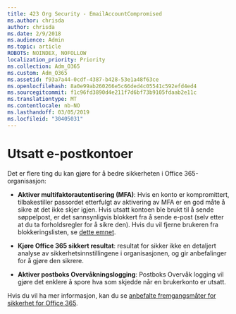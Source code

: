 ```yaml
---
title: 423 Org Security - EmailAccountCompromised
ms.author: chrisda
author: chrisda
ms.date: 2/9/2018
ms.audience: Admin
ms.topic: article
ROBOTS: NOINDEX, NOFOLLOW
localization_priority: Priority
ms.collection: Adm_O365
ms.custom: Adm_O365
ms.assetid: f93a7a44-0cdf-4387-b428-53e1a48f63ce
ms.openlocfilehash: 8a0e99ab260266e5c66ded4c05541c592efd4ed4
ms.sourcegitcommit: f1c96fd3890d4e211f7d6bf73b9105fdaab2e11c
ms.translationtype: MT
ms.contentlocale: nb-NO
ms.lasthandoff: 03/05/2019
ms.locfileid: "30405031"
---
```

# <a name="compromised-email-accounts"></a>Utsatt e-postkontoer

Det er flere ting du kan gjøre for å bedre sikkerheten i Office 365-organisasjon:
  
- **Aktiver multifaktorautentisering (MFA)**: Hvis en konto er kompromittert, tilbakestiller passordet etterfulgt av aktivering av MFA er en god måte å sikre at det ikke skjer igjen. Hvis utsatt kontoen ble brukt til å sende søppelpost, er det sannsynligvis blokkert fra å sende e-post (selv etter at du ta forholdsregler for å sikre den). Hvis du vil fjerne brukeren fra blokkeringslisten, se [dette emnet](https://technet.microsoft.com/library/ms.exch.eac.actioncenter.aspx).
    
- **Kjøre Office 365 sikkert resultat**: resultat for sikker ikke en detaljert analyse av sikkerhetsinnstillingene i organisasjonen, og gir anbefalinger for å gjøre den sikrere.
    
- **Aktiver postboks Overvåkningslogging**: Postboks Overvåk logging vil gjøre det enklere å spore hva som skjedde når en brukerkonto er utsatt.
    
Hvis du vil ha mer informasjon, kan du se [anbefalte fremgangsmåter for sikkerhet for Office 365](https://support.office.com/article/9295e396-e53d-49b9-ae9b-0b5828cdedc3.aspx).
  

